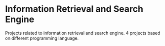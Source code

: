 # Information Retrieval and Search Engine
Projects related to information retrieval and search engine.
4 projects based on different programming language.
